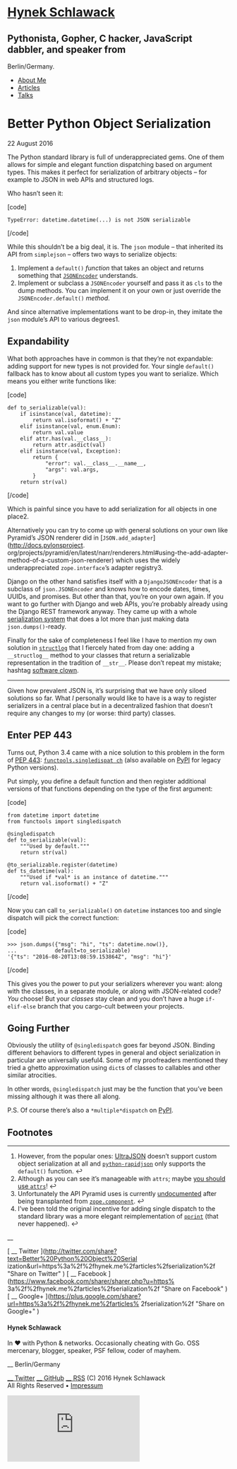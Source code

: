 # [Hynek Schlawack](https://hynek.me/)

## Pythonista, Gopher, C hacker, JavaScript dabbler, and speaker from
Berlin/Germany.

  * [About Me](https://hynek.me/about/)
  * [Articles](https://hynek.me/articles)
  * [Talks](https://hynek.me/talks/)

# Better Python Object Serialization

22 August 2016

The Python standard library is full of underappreciated gems. One of them
allows for simple and elegant function dispatching based on argument types.
This makes it perfect for serialization of arbitrary objects – for example to
JSON in web APIs and structured logs.

Who hasn’t seen it:

[code]

    TypeError: datetime.datetime(...) is not JSON serializable
    
[/code]

While this shouldn’t be a big deal, it is. The `json` module – that inherited
its API from `simplejson` – offers two ways to serialize objects:

  1. Implement a `default()` _function_ that takes an object and returns something that [`JSONEncoder`](https://docs.python.org/3/library/json.html#json.JSONEncoder) understands.
  2. Implement or subclass a `JSONEncoder` yourself and pass it as `cls` to the dump methods. You can implement it on your own or just override the `JSONEncoder.default()` _method_.

And since alternative implementations want to be drop-in, they imitate the
`json` module’s API to various degrees1.

## Expandability

What both approaches have in common is that they’re not expandable: adding
support for new types is not provided for. Your single `default()` fallback
has to know about all custom types you want to serialize. Which means you
either write functions like:

[code]

    def to_serializable(val):
        if isinstance(val, datetime):
            return val.isoformat() + "Z"
        elif isinstance(val, enum.Enum):
            return val.value
        elif attr.has(val.__class__):
            return attr.asdict(val)
        elif isinstance(val, Exception):
            return {
                "error": val.__class__.__name__,
                "args": val.args,
            }
        return str(val)
    
[/code]

Which is painful since you have to add serialization for all objects in one
place2.

Alternatively you can try to come up with general solutions on your own like
Pyramid’s JSON renderer did in [`JSON.add_adapter`](http://docs.pylonsproject.
org/projects/pyramid/en/latest/narr/renderers.html#using-the-add-adapter-
method-of-a-custom-json-renderer) which uses the widely underappreciated
`zope.interface`’s adapter registry3.

Django on the other hand satisfies itself with a `DjangoJSONEncoder` that is a
subclass of `json.JSONEncoder` and knows how to encode dates, times, UUIDs,
and promises. But other than that, you’re on your own again. If you want to go
further with Django and web APIs, you’re probably already using the Django
REST framework anyway. They came up with a whole [serialization
system](http://www.django-rest-framework.org/api-guide/serializers/) that does
a lot more than just making data `json.dumps()`-ready.

Finally for the sake of completeness I feel like I have to mention my own
solution in [`structlog`](http://www.structlog.org/en/stable/) that I fiercely
hated from day one: adding a `__structlog__` method to your classes that
return a serializable representation in the tradition of `__str__`. Please
don’t repeat my mistake; hashtag [software clown](https://softwareclown.com).

* * *

Given how prevalent JSON is, it’s surprising that we have only siloed
solutions so far. What _I_ personally would like to have is a way to register
serializers in a central place but in a decentralized fashion that doesn’t
require any changes to my (or worse: third party) classes.

## Enter PEP 443

Turns out, Python 3.4 came with a nice solution to this problem in the form of
[PEP 443](https://www.python.org/dev/peps/pep-0443/): [`functools.singledispat
ch`](https://docs.python.org/3/library/functools.html#functools.singledispatch
) (also available on [PyPI](https://pypi.org/project/singledispatch/) for
legacy Python versions).

Put simply, you define a default function and then register additional
versions of that functions depending on the type of the first argument:

[code]

    from datetime import datetime
    from functools import singledispatch
    
    @singledispatch
    def to_serializable(val):
        """Used by default."""
        return str(val)
        
    @to_serializable.register(datetime)
    def ts_datetime(val):
        """Used if *val* is an instance of datetime."""
        return val.isoformat() + "Z"
    
[/code]

Now you can call `to_serializable()` on `datetime` instances too and single
dispatch will pick the correct function:

[code]

    >>> json.dumps({"msg": "hi", "ts": datetime.now()},
    ...            default=to_serializable)
    '{"ts": "2016-08-20T13:08:59.153864Z", "msg": "hi"}'
    
[/code]

This gives you the power to put your serializers wherever you want: along with
the classes, in a separate module, or along with JSON-related code? _You_
choose! But your _classes_ stay clean and you don’t have a huge `if-elif-else`
branch that you cargo-cult between your projects.

## Going Further

Obviously the utility of `@singledispatch` goes far beyond JSON. Binding
different behaviors to different types in general and object serialization in
particular are universally useful4. Some of my proofreaders mentioned they
tried a ghetto approximation using `dict`s of classes to callables and other
similar atrocities.

In other words, `@singledispatch` just may be the function that you’ve been
missing although it was there all along.

P.S. Of course there’s also a `*multiple*dispatch` on
[PyPI](https://pypi.org/project/multipledispatch/).

## Footnotes

* * *

  1. However, from the popular ones: [UltraJSON](https://github.com/esnme/ultrajson) doesn’t support custom object serialization at all and [`python-rapidjson`](https://github.com/kenrobbins/python-rapidjson) only supports the `default()` function. ↩︎
  2. Although as you can see it’s manageable with `attrs`; maybe [you should use `attrs`](https://glyph.twistedmatrix.com/2016/08/attrs.html)! ↩︎
  3. Unfortunately the API Pyramid uses is currently [undocumented](https://github.com/zopefoundation/zope.interface/issues/41) after being transplanted from [`zope.component`](https://docs.zope.org/zope.component/). ↩︎
  4. I’ve been told the original incentive for adding single dispatch to the standard library was a more elegant reimplementation of [`pprint`](https://docs.python.org/3.5/library/pprint.html) (that never happened). ↩︎

__

[ __ Twitter ](http://twitter.com/share?text=Better%20Python%20Object%20Serial
ization&url=https%3a%2f%2fhynek.me%2farticles%2fserialization%2f "Share on
Twitter" ) [ __ Facebook ](https://www.facebook.com/sharer/sharer.php?u=https%
3a%2f%2fhynek.me%2farticles%2fserialization%2f "Share on Facebook" ) [ __
Google+ ](https://plus.google.com/share?url=https%3a%2f%2fhynek.me%2farticles%
2fserialization%2f "Share on Google+" )

#### Hynek Schlawack

In ♥︎ with Python &amp; networks. Occasionally cheating with Go. OSS
mercenary, blogger, speaker, PSF fellow, coder of mayhem.

__ Berlin/Germany

[__ Twitter](https://twitter.com/hynek "Twitter" )  [__
GitHub](https://github.com/hynek "GitHub" )  [__
RSS](https://hynek.me/index.xml "RSS" ) (C) 2016 Hynek Schlawack  
All Rights Reserved • [Impressum](https://hynek.me/imprint/)

![](https://stats.ox.cx/piwik.php?idsite=2)

